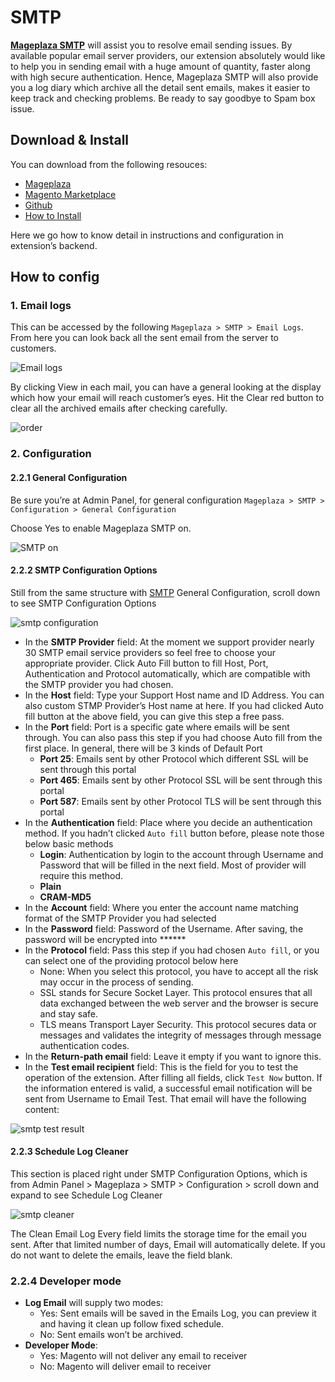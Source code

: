 # SMTP

**[Mageplaza SMTP](https://www.mageplaza.com/magento-2-smtp/)** will assist you to resolve email sending issues. By available popular email server providers, our extension absolutely would like to help you in sending email with a huge amount of quantity, faster along with high secure authentication. Hence, Mageplaza SMTP will also provide you a log diary which archive all the detail sent emails, makes it easier to keep track and checking problems. Be ready to say goodbye to Spam box issue.

## Download & Install

You can download from the following resouces:

- [Mageplaza](https://www.mageplaza.com/magento-2-smtp/)
- [Magento Marketplace](https://marketplace.magento.com/mageplaza-module-smtp.html)
- [Github](https://github.com/mageplaza/magento-2-smtp)
- [How to Install](https://www.mageplaza.com/install-magento-2-extension/)


Here we go how to know detail in instructions and configuration in extension’s backend.

## How to config

### 1. Email logs

This can be accessed by the following  `Mageplaza > SMTP > Email Logs`. From here you can look back all the sent email from the server to customers.

![Email logs](https://i.imgur.com/k5KfDLL.png)

By clicking View in each mail, you can have a general looking at the display which how your email will reach customer’s eyes.
Hit the Clear red button to clear all the archived emails after checking carefully.

![order](https://i.imgur.com/5eos9R7.png)

### 2. Configuration

#### 2.2.1 General Configuration

Be sure you’re at Admin Panel, for general configuration `Mageplaza > SMTP > Configuration > General Configuration`

Choose Yes to enable Mageplaza SMTP on.

![SMTP on](http://i.imgur.com/4jN9BIx.png)

#### 2.2.2 SMTP Configuration Options
Still from the same structure with [SMTP](https://github.com/mageplaza/magento-2-smtp) General Configuration, scroll down to see  SMTP Configuration Options

![smtp configuration](https://i.imgur.com/VnCM6SB.png)

* In the **SMTP Provider** field: At the moment we support provider nearly 30 SMTP email service providers so feel free to choose your appropriate provider. Click Auto Fill button to fill Host, Port, Authentication and  Protocol automatically, which are compatible with the SMTP provider you had chosen. 
* In the **Host** field: Type your Support Host name and ID Address. You can also custom STMP Provider’s Host name at here. If you had clicked Auto fill button at the above field, you can give this step a free pass.
* In the **Port** field: Port is a specific gate where emails will be sent through. You can also pass this step if you had choose Auto fill from the first place. In general, there will be 3 kinds of Default Port
  * **Port 25**: Emails sent by other Protocol which different SSL will be sent through this portal
  * **Port 465**: Emails sent by other Protocol SSL will be sent through this portal
  * **Port 587**: Emails sent by other Protocol TLS will be sent through this portal
* In the **Authentication** field: Place where you decide an authentication method. If you hadn’t clicked ``Auto fill`` button before, please note those below basic methods
  * **Login**: Authentication by login to the account through Username and Password that will be filled in the next field. Most of provider will require this method.
  * **Plain**
  * **CRAM-MD5**
* In the **Account** field: Where you enter the account name matching format of the SMTP Provider you had selected
* In the **Password** field: Password of the Username. After saving, the password will be encrypted into ******
* In the **Protocol** field: Pass this step if you had chosen ``Auto fill``, or you can select one of the providing protocol below here
  * None: When you select this protocol, you have to accept all the risk may occur in the process of sending.
  * SSL stands for Secure Socket Layer. This protocol ensures that all data exchanged between the web server and the browser is secure and stay safe.
  * TLS means Transport Layer Security. This protocol secures data or messages and validates the integrity of messages through message authentication codes.
* In the **Return-path email** field: Leave it empty if you want to ignore this.
* In the **Test email recipient** field: This is the field for you to test the operation of the extension. After filling all fields, click ``Test Now`` button. If the information entered is valid, a successful email notification will be sent from Username to Email Test. That email will have the following content:

![smtp test result](https://i.imgur.com/D0cw3ta.png)


#### 2.2.3 Schedule Log Cleaner

This section is placed right under SMTP Configuration Options, which is from Admin Panel > Mageplaza > SMTP > Configuration > scroll down and expand to see Schedule Log Cleaner

![smtp cleaner](https://i.imgur.com/lK28kKF.png)

The Clean Email Log Every field limits the storage time for the email you sent. After that limited number of days, Email will automatically delete. If you do not want to delete the emails, leave the field blank.


### 2.2.4 Developer mode

* **Log Email** will supply two modes:
  * Yes: Sent emails will be saved in the Emails Log, you can preview it and having it clean up follow fixed schedule.
  * No: Sent emails won’t be archived.
* **Developer Mode**:
  * Yes: Magento will not deliver any email to receiver
  * No: Magento will deliver email to receiver
